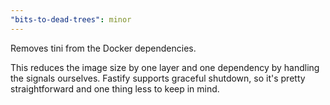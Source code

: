 ```yaml
---
"bits-to-dead-trees": minor
---
```


Removes tini from the Docker dependencies.

This reduces the image size by one layer and one dependency by handling the signals
ourselves. Fastify supports graceful shutdown, so it's pretty straightforward and
one thing less to keep in mind.
